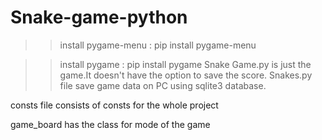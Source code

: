 # Snake-game-python
>> install pygame-menu : pip install pygame-menu

>> install pygame : pip install pygame
Snake Game.py is just the game.It doesn't have the option to save the score.
Snakes.py file save game data on PC using sqlite3 database.



consts file consists of consts for the whole project

game_board has the class for mode of the game
